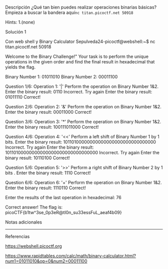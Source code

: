 Descripción
¿Qué tan bien puedes realizar operaciones binarias básicas?Empieza a buscar la bandera aquí`nc titan.picoctf.net 50918`

Hints:
1.⁠(none)

Solución 1

Con web shell y Binary Calculator
Sepulveda24-picoctf@webshell:~$ nc titan.picoctf.net 50918

Welcome to the Binary Challenge!"
Your task is to perform the unique operations in the given order and find the final result in hexadecimal that yields the flag.

Binary Number 1: 01011010
Binary Number 2: 00011100


Question 1/6:
Operation 1: '|'
Perform the operation on Binary Number 1&2.
Enter the binary result: 0110
Incorrect. Try again
Enter the binary result: 01011110
Correct!

Question 2/6:
Operation 2: '&'
Perform the operation on Binary Number 1&2.
Enter the binary result: 00011000
Correct!

Question 3/6:
Operation 3: '*'
Perform the operation on Binary Number 1&2.
Enter the binary result: 100111011000
Correct!

Question 4/6:
Operation 4: '<<'
Perform a left shift of Binary Number 1 by 1 bits.
Enter the binary result: 10110100000000000000000000000000000
Incorrect. Try again
Enter the binary result: 10110100000000000000000000000000000
Incorrect. Try again
Enter the binary result: 10110100
Correct!

Question 5/6:
Operation 5: '>>'
Perform a right shift of Binary Number 2 by 1 bits .
Enter the binary result: 1110
Correct!

Question 6/6:
Operation 6: '+'
Perform the operation on Binary Number 1&2.
Enter the binary result: 1110110
Correct!

Enter the results of the last operation in hexadecimal: 76

Correct answer!
The flag is: picoCTF{b1tw^3se_0p3eR@tI0n_su33essFuL_aeaf4b09}




Notas adicionales

-------------

Referencias

https://webshell.picoctf.org


https://www.rapidtables.com/calc/math/binary-calculator.html?num1=01011010&op=0&num2=00011100
